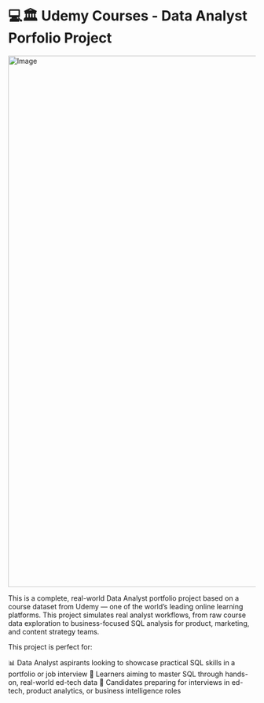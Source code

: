 # 💻🏛️ Udemy Courses -  Data Analyst Porfolio Project 

<img width="1920" height="1080" alt="Image" src="https://github.com/user-attachments/assets/a8952cd2-db3d-4ff9-b2fd-406a4dd5489a" />

This is a complete, real-world Data Analyst portfolio project based on a course dataset from Udemy — one of the world’s leading online learning platforms. This project simulates real analyst workflows, from raw course data exploration to business-focused SQL analysis for product, marketing, and content strategy teams.

This project is perfect for:

📊 Data Analyst aspirants looking to showcase practical SQL skills in a portfolio or job interview
🧠 Learners aiming to master SQL through hands-on, real-world ed-tech data
💼 Candidates preparing for interviews in ed-tech, product analytics, or business intelligence roles
